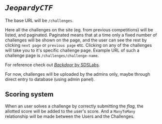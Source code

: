# _`JeopardyCTF`_

The base URL will be `/challenges`.

Here all the challenges on the site (eg. from previous competitions) will be listed, and paginated. Paginated means that at a time only a fixed number of challenges will be shown on the page, and the user can see the rest by clicking `next page` or `previous page` etc. Clicking on any of the challenges will take you to it's specific challenge page. Example URL of such a challenge page is `/challenges/challenge-name`.

For reference check out [_Backdoor_ by SDSLabs](https://backdoor.sdslabs.co/).

For now, challenges will be uploaded by the admins only, maybe through direct entry to database (using admin panel).

## Scoring system

When an user solves a challenge by correctly submitting the _flag_, the allotted score will be added to the user's score. And a `ManyToMany` relationship will be made between the Users and the Challenges.
